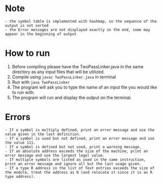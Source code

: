 # Note
	- the symbol table is implemented with hashmap, so the sequence of the output is not sorted
	- the Error messages are not displayed exactly in the end, some may appear in the beginning of output


# How to run
1. Before compiling please have the TwoPassLinker.java in the same directory as any input files that will be utilized.
2. Compile using `javac TwoPassLinker.java` in terminal
3. Run with `java TwoPassLinker`
4. The program will ask you to type the name of an input file you would like to run with.
5. The program will run and display the output on the terminal.	 


# Errors
	- If a symbol is multiply defined, print an error message and use the value given in the last definition.
	- If a symbol is used but not defined, print an error message and use the value 111.
	- If a symbol is defined but not used, print a warning message.
	- If an absolute address exceeds the size of the machine, print an error message and use the largest legal value.
	- If multiple symbols are listed as used in the same instruction, print an error message and ignore all but the last usage given.
	- If a type R address in the list of Text entries exceeds the size of the module, treat the address as 0 (and relocate it since it is an R type address).